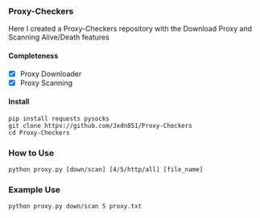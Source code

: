 ### Proxy-Checkers
Here I created a Proxy-Checkers repository with the Download Proxy and Scanning Alive/Death features

#### Completeness
- [x] Proxy Downloader
- [x] Proxy Scanning

#### Install
```
pip install requests pysocks
git clone https://github.com/Jxdn051/Proxy-Checkers
cd Proxy-Checkers
```
### How to Use
```
python proxy.py [down/scan] [4/5/http/all] [file_name]
```
### Example Use
```
python proxy.py down/scan 5 proxy.txt
```
